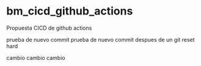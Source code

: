 # bm_cicd_github_actions
Propuesta CICD de github actions

prueba de nuevo commit
prueba de nuevo commit despues de un git reset hard

cambio cambio cambio
